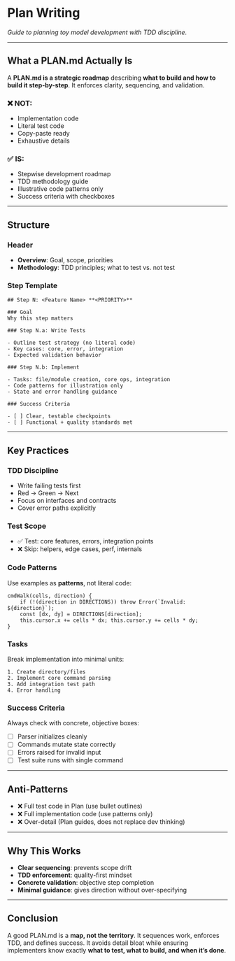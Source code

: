 # Plan Writing

_Guide to planning toy model development with TDD discipline._

---

## What a PLAN.md Actually Is

A **PLAN.md is a strategic roadmap** describing **what to build and how to build it step-by-step**. It enforces clarity, sequencing, and validation.

### ❌ NOT:

- Implementation code
- Literal test code
- Copy-paste ready
- Exhaustive details

### ✅ IS:

- Stepwise development roadmap
- TDD methodology guide
- Illustrative code patterns only
- Success criteria with checkboxes

---

## Structure

### Header

- **Overview**: Goal, scope, priorities
- **Methodology**: TDD principles; what to test vs. not test

### Step Template

    ## Step N: <Feature Name> **<PRIORITY>**

    ### Goal
    Why this step matters

    ### Step N.a: Write Tests

    - Outline test strategy (no literal code)
    - Key cases: core, error, integration
    - Expected validation behavior

    ### Step N.b: Implement

    - Tasks: file/module creation, core ops, integration
    - Code patterns for illustration only
    - State and error handling guidance

    ### Success Criteria

    - [ ] Clear, testable checkpoints
    - [ ] Functional + quality standards met

---

## Key Practices

### TDD Discipline

- Write failing tests first
- Red → Green → Next
- Focus on interfaces and contracts
- Cover error paths explicitly

### Test Scope

- ✅ Test: core features, errors, integration points
- ❌ Skip: helpers, edge cases, perf, internals

### Code Patterns
Use examples as **patterns**, not literal code:

    cmdWalk(cells, direction) {
        if (!(direction in DIRECTIONS)) throw Error(`Invalid: ${direction}`);
        const [dx, dy] = DIRECTIONS[direction];
        this.cursor.x += cells * dx; this.cursor.y += cells * dy;
    }

### Tasks
Break implementation into minimal units:

    1. Create directory/files
    2. Implement core command parsing
    3. Add integration test path
    4. Error handling

### Success Criteria
Always check with concrete, objective boxes:

- [ ] Parser initializes cleanly  
- [ ] Commands mutate state correctly  
- [ ] Errors raised for invalid input  
- [ ] Test suite runs with single command  

---

## Anti-Patterns

- ❌ Full test code in Plan (use bullet outlines)
- ❌ Full implementation code (use patterns only)
- ❌ Over-detail (Plan guides, does not replace dev thinking)

---

## Why This Works

- **Clear sequencing**: prevents scope drift  
- **TDD enforcement**: quality-first mindset  
- **Concrete validation**: objective step completion  
- **Minimal guidance**: gives direction without over-specifying  

---

## Conclusion
A good PLAN.md is a **map, not the territory**. It sequences work, enforces TDD, and defines success. It avoids detail bloat while ensuring implementers know exactly **what to test, what to build, and when it’s done**.